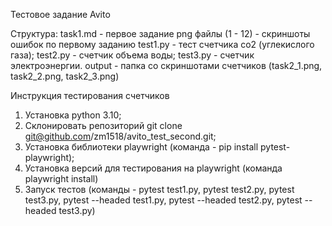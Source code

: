 Тестовое задание Avito

Структура:
task1.md - первое задание
png файлы (1 - 12) - скриншоты ошибок по первому заданию
test1.py - тест счетчика co2 (углекислого газа);
test2.py - счетчик объема воды;
test3.py - счетчик электроэнергии.
output - папка со скриншотами счетчиков (task2_1.png, task2_2.png, task2_3.png)

Инструкция тестирования счетчиков
1. Установка python 3.10;
2. Склонировать репозиторий git clone git@github.com/zm1518/avito_test_second.git;
3. Установка библиотеки playwright (команда - pip install pytest-playwright);
4. Установка версий для тестирования на playwright (команда playwright install)
5. Запуск тестов (команды  - pytest test1.py, pytest test2.py, pytest test3.py, pytest --headed test1.py, pytest --headed test2.py, pytest --headed test3.py)
